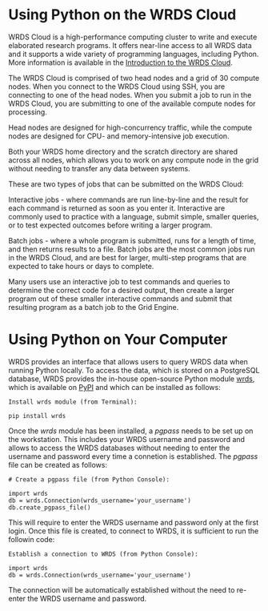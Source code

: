 # Using Python on the WRDS Cloud

WRDS Cloud is a high-performance computing cluster to write and execute elaborated research programs. It offers near-line access to all WRDS data and it supports a wide variety of programming languages, including Python. More information is available in the [Introduction to the WRDS Cloud](https://wrds-www.wharton.upenn.edu/pages/support/the-wrds-cloud/introduction-wrds-cloud/). 



The WRDS Cloud is comprised of two head nodes and a grid of 30 compute nodes. When you connect to the WRDS Cloud using SSH, you are connecting to one of the head nodes. When you submit a job to run in the WRDS Cloud, you are submitting to one of the available compute nodes for processing.

Head nodes are designed for high-concurrency traffic, while the compute nodes are designed for CPU- and memory-intensive job execution.

Both your WRDS home directory and the scratch directory are shared across all nodes, which allows you to work on any compute node in the grid without needing to transfer any data between systems.




These are two types of jobs that can be submitted on the WRDS Cloud:

Interactive jobs - where commands are run line-by-line and the result for each command is returned as soon as you enter it. Interactive are commonly used to practice with a language, submit simple, smaller queries, or to test expected outcomes before writing a larger program.

Batch jobs - where a whole program is submitted, runs for a length of time, and then returns results to a file. Batch jobs are the most common jobs run in the WRDS Cloud, and are best for larger, multi-step programs that are expected to take hours or days to complete.

Many users use an interactive job to test commands and queries to determine the correct code for a desired output, then create a larger program out of these smaller interactive commands and submit that resulting program as a batch job to the Grid Engine.

# Using Python on Your Computer

WRDS provides an interface that allows users to query WRDS data when running Python locally. To access the data, which is stored on a PostgreSQL database, WRDS provides the in-house open-source Python module [wrds](https://github.com/wharton/wrds), which is available on [PyPI](https://pypi.org) and which can be installed as follows:

```
Install wrds module (from Terminal):

pip install wrds
```

Once the *wrds* module has been installed, a *pgpass* needs to be set up on the workstation. This includes your WRDS username and password and allows to access the WRDS databases without needing to enter the username and password every time a connetion is established. The *pgpass* file can be created as follows:

```
# Create a pgpass file (from Python Console):

import wrds
db = wrds.Connection(wrds_username='your_username')
db.create_pgpass_file()
```

This will require to enter the WRDS username and password only at the first login. Once this file is created, to connect to WRDS, it is sufficient to run the followin code:

```
Establish a connection to WRDS (from Python Console):

import wrds
db = wrds.Connection(wrds_username='your_username')
```

The connection will be automatically established without the need to re-enter the WRDS username and password.
